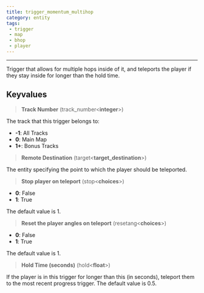 ```yaml
---
title: trigger_momentum_multihop
category: entity
tags:
 - trigger
 - map
 - bhop
 - player
---
```

----
Trigger that allows for multiple hops inside of it, and teleports the player if they stay inside for longer than the hold time.

## Keyvalues

>**Track Number** (track_number&lt;**integer**&gt;)

The track that this trigger belongs to: 

 - **-1**: All Tracks
 - **0**: Main Map
 - **1+**: Bonus Tracks

>**Remote Destination** (target&lt;**target_destination**&gt;)  

The entity specifying the point to which the player should be teleported.

>**Stop player on teleport** (stop&lt;**choices**&gt;)  
 - **0**: False
 - **1**: True

The default value is 1.

>**Reset the player angles on teleport** (resetang&lt;**choices**&gt;)
 - **0**: False
 - **1**: True

The default value is 1.

>**Hold Time (seconds)** (hold&lt;**float**&gt;)

If the player is in this trigger for longer than this (in seconds), teleport them to the most recent progress trigger.
The default value is 0.5.